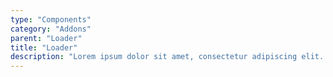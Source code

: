 ```yaml
---
type: "Components"
category: "Addons"
parent: "Loader"
title: "Loader"
description: "Lorem ipsum dolor sit amet, consectetur adipiscing elit. Nunc tempus laoreet leo sit amet iaculis."
---
```

